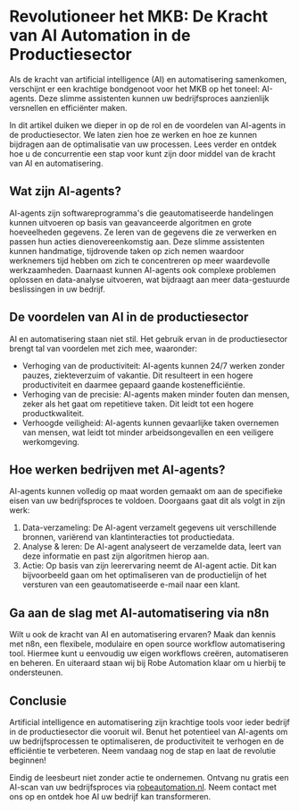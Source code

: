 # Revolutioneer het MKB: De Kracht van AI Automation in de Productiesector

Als de kracht van artificial intelligence (AI) en automatisering samenkomen, verschijnt er een krachtige bondgenoot voor het MKB op het toneel: AI-agents. Deze slimme assistenten kunnen uw bedrijfsproces aanzienlijk versnellen en efficiënter maken.

In dit artikel duiken we dieper in op de rol en de voordelen van AI-agents in de productiesector. We laten zien hoe ze werken en hoe ze kunnen bijdragen aan de optimalisatie van uw processen. Lees verder en ontdek hoe u de concurrentie een stap voor kunt zijn door middel van de kracht van AI en automatisering.

## Wat zijn AI-agents?

AI-agents zijn softwareprogramma's die geautomatiseerde handelingen kunnen uitvoeren op basis van geavanceerde algoritmen en grote hoeveelheden gegevens. Ze leren van de gegevens die ze verwerken en passen hun acties dienovereenkomstig aan. Deze slimme assistenten kunnen handmatige, tijdrovende taken op zich nemen waardoor werknemers tijd hebben om zich te concentreren op meer waardevolle werkzaamheden. Daarnaast kunnen AI-agents ook complexe problemen oplossen en data-analyse uitvoeren, wat bijdraagt aan meer data-gestuurde beslissingen in uw bedrijf.

## De voordelen van AI in de productiesector

AI en automatisering staan niet stil. Het gebruik ervan in de productiesector brengt tal van voordelen met zich mee, waaronder:

- Verhoging van de productiviteit: AI-agents kunnen 24/7 werken zonder pauzes, ziekteverzuim of vakantie. Dit resulteert in een hogere productiviteit en daarmee gepaard gaande kostenefficiëntie. 
- Verhoging van de precisie: AI-agents maken minder fouten dan mensen, zeker als het gaat om repetitieve taken. Dit leidt tot een hogere productkwaliteit.
- Verhoogde veiligheid: AI-agents kunnen gevaarlijke taken overnemen van mensen, wat leidt tot minder arbeidsongevallen en een veiligere werkomgeving.

## Hoe werken bedrijven met AI-agents?

AI-agents kunnen volledig op maat worden gemaakt om aan de specifieke eisen van uw bedrijfsproces te voldoen. Doorgaans gaat dit als volgt in zijn werk:

1. Data-verzameling: De AI-agent verzamelt gegevens uit verschillende bronnen, variërend van klantinteracties tot productiedata.
2. Analyse & leren: De AI-agent analyseert de verzamelde data, leert van deze informatie en past zijn algoritmen hierop aan.
3. Actie: Op basis van zijn leerervaring neemt de AI-agent actie. Dit kan bijvoorbeeld gaan om het optimaliseren van de productielijn of het versturen van een geautomatiseerde e-mail naar een klant.

## Ga aan de slag met AI-automatisering via n8n

Wilt u ook de kracht van AI en automatisering ervaren? Maak dan kennis met n8n, een flexibele, modulaire en open source workflow automatisering tool. Hiermee kunt u eenvoudig uw eigen workflows creëren, automatiseren en beheren. En uiteraard staan wij bij Robe Automation klaar om u hierbij te ondersteunen.

## Conclusie

Artificial intelligence en automatisering zijn krachtige tools voor ieder bedrijf in de productiesector die vooruit wil. Benut het potentieel van AI-agents om uw bedrijfsprocessen te optimaliseren, de productiviteit te verhogen en de efficiëntie te verbeteren. Neem vandaag nog de stap en laat de revolutie beginnen!

Eindig de leesbeurt niet zonder actie te ondernemen. Ontvang nu gratis een AI-scan van uw bedrijfsproces via [robeautomation.nl](http://www.robeautomation.nl). Neem contact met ons op en ontdek hoe AI uw bedrijf kan transformeren.